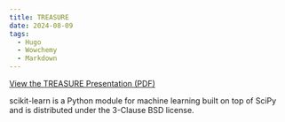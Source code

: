 ```yaml
---
title: TREASURE
date: 2024-08-09
tags:
  - Hugo
  - Wowchemy
  - Markdown
---
```


[View the TREASURE Presentation (PDF)](static/uploads/TREASURE.pdf)

scikit-learn is a Python module for machine learning built on top of SciPy and is distributed under the 3-Clause BSD license.

<!--more-->
